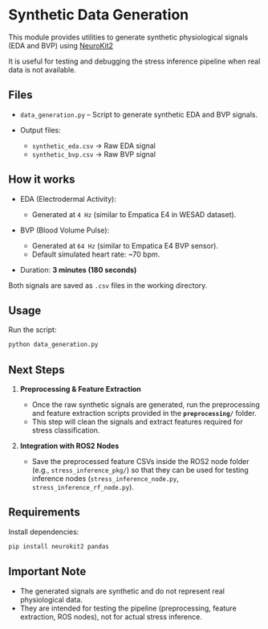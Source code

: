 # Synthetic Data Generation

This module provides utilities to generate synthetic physiological signals (EDA and BVP) using [NeuroKit2](https://github.com/neuropsychology/NeuroKit)

It is useful for testing and debugging the stress inference pipeline when real data is not available.

## Files

* `data_generation.py` – Script to generate synthetic EDA and BVP signals.
* Output files:

  * `synthetic_eda.csv` → Raw EDA signal
  * `synthetic_bvp.csv` → Raw BVP signal


## How it works

* EDA (Electrodermal Activity):

  * Generated at `4 Hz` (similar to Empatica E4 in WESAD dataset).
* BVP (Blood Volume Pulse):

  * Generated at `64 Hz` (similar to Empatica E4 BVP sensor).
  * Default simulated heart rate: \~70 bpm.
* Duration: **3 minutes (180 seconds)**

Both signals are saved as `.csv` files in the working directory.

## Usage

Run the script:

```bash
python data_generation.py
```

## Next Steps

1. **Preprocessing & Feature Extraction**

   * Once the raw synthetic signals are generated, run the preprocessing and feature extraction scripts provided in the **`preprocessing/`** folder.
   * This step will clean the signals and extract features required for stress classification.

2. **Integration with ROS2 Nodes**

   * Save the preprocessed feature CSVs inside the ROS2 node folder (e.g., `stress_inference_pkg/`) so that they can be used for testing inference nodes (`stress_inference_node.py`, `stress_inference_rf_node.py`).


## Requirements

Install dependencies:

```bash
pip install neurokit2 pandas
```


## **Important Note**

* The generated signals are synthetic and do not represent real physiological data.
* They are intended for testing the pipeline (preprocessing, feature extraction, ROS nodes), not for actual stress inference.

